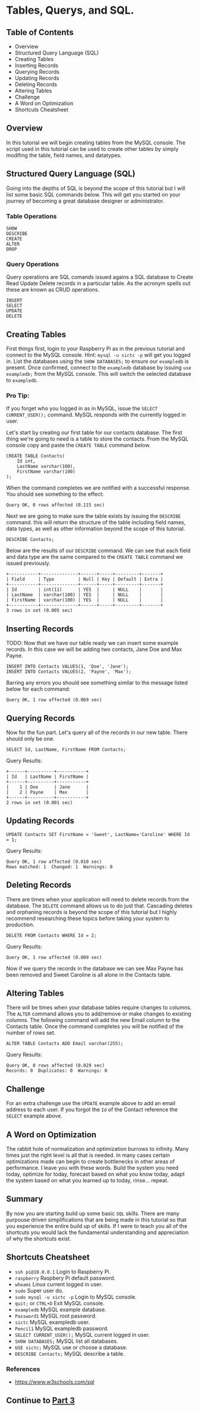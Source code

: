#  Tables, Querys, and SQL.

## Table of Contents
 - Overview
 - Structured Query Language (SQL)
 - Creating Tables
 - Inserting Records
 - Querying Records
 - Updating Records
 - Deleting Records
 - Altering Tables
 - Challenge
 - A Word on Optimization
 - Shortcuts Cheatsheet

## Overview
In this tutorial we will begin creating tables from the MySQL console. The script used in this tutorial can be used to create other tables by simply modifing the table, field names, and datatypes.

## Structured Query Language (SQL)
Going into the depths of SQL is beyond the scope of this tutorial but I will list some basic SQL commands below. This will get you started on your journey of becoming a great database designer or administrator.

### Table Operations
```console
SHOW
DESCRIBE
CREATE
ALTER
DROP
```
### Query Operations
Query operations are SQL comands issued agains a SQL database to Create Read Update Delete records in a particular table. As the acronym spells out these are known as CRUD operations.
```console
INSERT
SELECT 
UPDATE
DELETE
```

## Creating Tables
First things first, login to your Raspberry Pi as in the previous tutorial and connect to the MySQL console. Hint: ```mysql -u sictc -p``` will get you logged in. List the databases using the ```SHOW DATABASES;``` to ensure our ```exampledb``` is present. Once confirmed, connect to the ```exampledb``` database by issuing ```use exampledb;``` from the MySQL console. This will switch the selected database to ```exampledb```.

### Pro Tip:
If you forget who you logged in as in MySQL, issue the ```SELECT CURRENT_USER();``` command. MySQL responds with the currently logged in user. 

Let's start by creating our first table for our contacts database. The first thing we're going to need is a table to store the contacts. From the MySQL console copy and paste the ```CREATE TABLE``` command below.
```console
CREATE TABLE Contacts(
    Id int, 
    LastName varchar(100),
    FirstName varchar(100)
);
```

When the command completes we are notified with a successful response. You should see something to the effect:
```console
Query OK, 0 rows affected (0.115 sec)
```

Next we are going to make sure the table exists by issuing the ```DESCRIBE``` command. this will return the structure of the table including field names, data types, as well as other information beyond the scope of this tutorial.

```console
DESCRIBE Contacts;
```
Below are the results of our ```DESCRIBE``` command. We can see that each field and data type are the same compared to the ```CREATE TABLE``` command we issued previously.
```console
+-----------+--------------+------+-----+---------+-------+
| Field     | Type         | Null | Key | Default | Extra |
+-----------+--------------+------+-----+---------+-------+
| Id        | int(11)      | YES  |     | NULL    |       |
| LastName  | varchar(100) | YES  |     | NULL    |       |
| FirstName | varchar(100) | YES  |     | NULL    |       |
+-----------+--------------+------+-----+---------+-------+
3 rows in set (0.005 sec)
```

## Inserting Records
TODO:
Now that we have our table ready we can insert some example records. In this case we will be adding two contacts, Jane Doe and Max Payne.
```console
INSERT INTO Contacts VALUES(1, 'Doe', 'Jane');
INSERT INTO Contacts VALUES(2, 'Payne', 'Max');
```
Barring any errors you should see something similar to the message listed below for each command:
```console
Query OK, 1 row affected (0.069 sec)
```

## Querying Records
Now for the fun part. Let's query all of the records in our new table. There should only be one.
```console
SELECT Id, LastName, FirstName FROM Contacts;
```
Query Results:
```console
+------+----------+-----------+
| Id   | LastName | FirstName |
+------+----------+-----------+
|    1 | Doe      | Jane      |
|    2 | Payne    | Max       |
+------+----------+-----------+
2 rows in set (0.001 sec)
```

## Updating Records
```console
UPDATE Contacts SET FirstName = 'Sweet', LastName='Caroline' WHERE Id = 1;
```
Query Results:
```console
Query OK, 1 row affected (0.010 sec)
Rows matched: 1  Changed: 1  Warnings: 0
```

## Deleting Records
There are times when your application will need to delete records from the database. The ```DELETE``` command allows us to do just that. Cascading deletes and orphaning records is beyond the scope of this tutorial but I highly recommend researching these topics before taking your system to production.

```console
DELETE FROM Contacts WHERE Id = 2;
```
Query Results:
```console
Query OK, 1 row affected (0.009 sec)
```
Now if we query the records in the database we can see Max Payne has been removed and Sweet Caroline is all alone in the Contacts table.

## Altering Tables
There will be times when your database tables require changes to columns. The ```ALTER``` command allows you to add/remove or make changes to existing columns. The following command will add the new Email column to the Contacts table. Once the command completes you will be notified of the number of rows set.

```console
ALTER TABLE Contacts ADD Email varchar(255);
```
Query Results:
```console
Query OK, 0 rows affected (0.029 sec)
Records: 0  Duplicates: 0  Warnings: 0
```

## Challenge
For an extra challenge use the ```UPDATE``` example above to add an email address to each user. If you forgot the ```Id``` of the Contact reference the ```SELECT``` example above. 

## A Word on Optimization
The rabbit hole of normalization and optimization burrows to infinity. Many times just the right level is all that is needed. In many cases certain optimizations made can begin to create bottlenecks in other areas of performance.  I leave you with these words. Build the system you need today, optimize for today, forecast based on what you know today, adapt the system based on what you learned up to today, rinse... repeat.

## Summary
By now you are starting build up some basic ```SQL``` skills.  There are many purpouse driven simplifications that are being made in this tutorial so that you experience the entire build up of skills. If I were to teach you all of the shortcuts you would lack the fundamental understanding and appreciation of why the shortcuts exist.  

## Shortcuts Cheatsheet
 * ```ssh pi@10.0.0.1``` Login to Raspberry Pi.
 * ```raspberry``` Raspbery Pi default password.
 * ```whoami``` Linux current logged in user.
 * ```sudo``` Super user do.
 * ```sudo mysql -u sictc -p``` Login to MySQL console.
 * ```quit;``` or ```CTRL+D``` Exit MySQL console.
 * ```exampledb``` MySQL example database.
 * ```Password1``` MySQL root password.
 * ```sictc``` MySQL exampledb user.
 * ```Pencil1``` MySQL exampledb password.
 * ```SELECT CURRENT_USER();``` MySQL current logged in user.
 * ```SHOW DATABASES;``` MySQL list all databases.
 * ```USE sictc;``` MySQL use or choose a database.
 * ```DESCRIBE Contacts;``` MySQL describe a table.

### References
 - https://www.w3schools.com/sql

## Continue to [Part 3](README3.md)